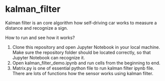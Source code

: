 # kalman_filter
Kalman filter is an core algorithm how self-driving car works to measure a distance and recognize a sign.

How to run and see how it works?
1. Clone this repository and open Jupyter Notebook in your local machine.
   Make sure the repository folder should be located correctly, so that Jupyter Notebook can recognize it.
2. Open kalman_filter_demo.ipynb and run cells from the beginning to end.
3. Matrix.py is one of essential python file to run kalman filter ipynb file. There are lots of functions how the sensor works using kalman filter.
